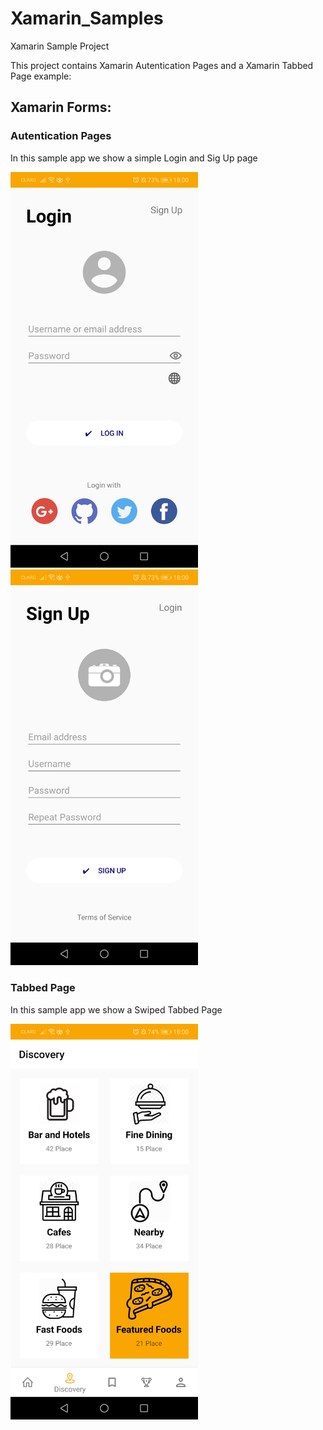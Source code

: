 # Xamarin_Samples
Xamarin Sample Project

This project contains Xamarin Autentication Pages and a Xamarin Tabbed Page example:


## Xamarin Forms:

### Autentication Pages
In this sample app we show a simple Login and Sig Up page


<img src="media/Screenshot_20200213_180018_com.companyname.appxample.jpg" width = 300> 
<img src="media/Screenshot_20200213_180023_com.companyname.appxample.jpg" width = 300> 

### Tabbed Page
In this sample app we show a Swiped Tabbed Page

<img src="media/Screenshot_20200213_180042_com.companyname.appxample.jpg" width = 300>
